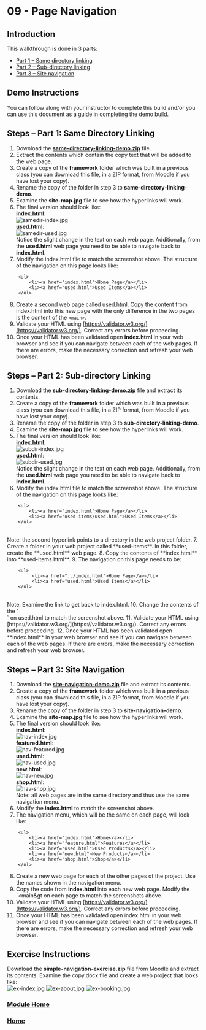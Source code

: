 # 09 - Page Navigation

## Introduction
This walkthrough is done in 3 parts:
* [Part 1 – Same directory linking](#part1)
* [Part 2 – Sub-directory linking](#part2) 
* [Part 3 – Site navigation](#part3)

## Demo Instructions
You can follow along with your instructor to complete this build and/or you can use this document as a guide in completing the demo build.

## Steps – <a id="part1">Part 1</a>: Same Directory Linking
1.	Download the [**same-directory-linking-demo.zip**](files/same-directory-linking-demo.zip) file.
2.	Extract the contents which contain the copy text that will be added to the web page.
3.	Create a copy of the **framework** folder which was built in a previous class (you can download this file, in a ZIP format, from Moodle if you have lost your copy).
4.	Rename the copy of the folder in step 3 to **same-directory-linking-demo**.
5.	Examine the **site-map.jpg** file to see how the hyperlinks will work.
6.	The final version should look like:<br>
**index.html**:<br>![samedir-index.jpg](files/samedir-index.jpg)<br>
**used.html**:<br>![samedir-used.jpg](files/samedir-used.jpg)<br>
Notice the slight change in the text on each web page. Additionally, from the **used.html** web page you need to be able to navigate back to **index.html**.
7.	Modify the index.html file to match the screenshot above. The structure of the navigation on this page looks like:

```html:
    <ul>
        <li><a href="index.html">Home Page</a></li>
        <li><a href="used.html">Used Items</a></li>
    </ul>
```

8.	Create a second web page called used.html. Copy the content from index.html into this new page with the only difference in the two pages is the content of the `<main>`.
9.	Validate your HTML using [https://validator.w3.org/](https://validator.w3.org/). Correct any errors before proceeding.
10.	Once your HTML has been validated open **index.html** in your web browser and see if you can navigate between each of the web pages. If there are errors, make the necessary correction and refresh your web browser.

## Steps – <a id="part2">Part 2</a>: Sub-directory Linking
1.	Download the [**sub-directory-linking-demo.zip**](files/sub-directory-linking-demo.zip) file and extract its contents.
2.	Create a copy of the **framework** folder which was built in a previous class (you can download this file, in a ZIP format, from Moodle if you have lost your copy).
3.	Rename the copy of the folder in step 3 to **sub-directory-linking-demo**.
4.	Examine the **site-map.jpg** file to see how the hyperlinks will work.
5.	The final version should look like:<br>
**index.html**:<br>![subdir-index.jpg](files/subdir-index.jpg)<br>
**used.html**:<br>![subdir-used.jpg](files/subdir-used.jpg)<br>
Notice the slight change in the text on each web page. Additionally, from the **used.html** web page you need to be able to navigate back to **index.html**.
6.	Modify the index.html file to match the screenshot above. The structure of the navigation on this page looks like:

```html:
    <ul>
        <li><a href="index.html">Home Page</a></li>
        <li><a href="used-items/used.html">Used Items</a></li>
    </ul>
```

<br>
Note: the second hyperlink points to a directory in the web project folder.
7.	Create a folder in your web project called **used-items**. In this folder, create the **used.html** web page.
8.	Copy the contents of **index.html** into **used-items.html**.
9.	The navigation on this page needs to be:

```html:
    <ul>
         <li><a href="../index.html">Home Page</a></li>
         <li><a href="used.html">Used Items</a></li>
    </ul>
```

<br>
Note: Examine the link to get back to index.html.
10.	Change the contents of the `<main>` on used.html to match the screenshot above.
11.	Validate your HTML using [https://validator.w3.org/](https://validator.w3.org/). Correct any errors before proceeding.
12.	Once your HTML has been validated open **index.html** in your web browser and see if you can navigate between each of the web pages. If there are errors, make the necessary correction and refresh your web browser.

## Steps – <a id="part3">Part 3</a>: Site Navigation
1.	Download the [**site-navigation-demo.zip**](files/site-navigation-demo.zip) file and extract its contents.
2.	Create a copy of the **framework** folder which was built in a previous class (you can download this file, in a ZIP format, from Moodle if you have lost your copy).
3.	Rename the copy of the folder in step 3 to **site-navigation-demo**.
4.	Examine the **site-map.jpg** file to see how the hyperlinks will work.
5.	The final version should look like:<br>
**index.html**:<br>![nav-index.jpg](files/nav-index.jpg)<br>
**featured.html**:<br>![nav-featured.jpg](files/nav-featured.jpg)<br>
**used.html**:<br>![nav-used.jpg](files/nav-used.jpg)<br>
**new.html**:<br>![nav-new.jpg](files/nav-new.jpg)<br>
**shop.html**:<br>![nav-shop.jpg](files/nav-shop.jpg)<br>
Note: all web pages are in the same directory and thus use the same navigation menu.
6.	Modify the **index.html** to match the screenshot above.
7.	The navigation menu, which will be the same on each page, will look like:

```html:
    <ul>
        <li><a href="index.html">Home</a></li>
        <li><a href="feature.html">Features</a></li>
        <li><a href="used.html">Used Products</a></li>
        <li><a href="new.html">New Products</a></li>
        <li><a href="shop.html">Shop</a></li>
    </ul>
```

8.	Create a new web page for each of the other pages of the project. Use the names shown in the navigation menu.
9.	Copy the code from **index.html** into each new web page. Modify the `<main&gt on each page to match the screenshots above.
10.	Validate your HTML using [https://validator.w3.org/](https://validator.w3.org/). Correct any errors before proceeding.
11.	Once your HTML has been validated open index.html in your web browser and see if you can navigate between each of the web pages. If there are errors, make the necessary correction and refresh your web browser.

## Exercise Instructions
Download the **simple-navigation-exercise.zip** file from Moodle and extract its contents. Examine the copy.docx file and create a web project that looks like:<br>
![ex-index.jpg](files/ex-index.jpg)&nbsp;![ex-about.jpg](files/ex-about.jpg)&nbsp;![ex-booking.jpg](files/ex-booking.jpg)

### [Module Home](../README.md)

### [Home](../../comp1017.md)
